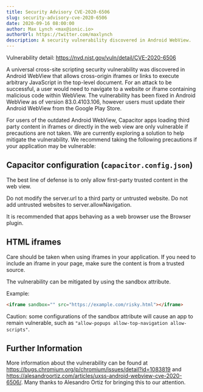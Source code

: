```yaml
---
title: Security Advisory CVE-2020-6506
slug: security-advisory-cve-2020-6506
date: 2020-09-16 08:00:00
author: Max Lynch <max@ionic.io>
authorUrl: https://twitter.com/maxlynch
description: A security vulnerability discovered in Android WebView.
---
```


Vulnerability detail: https://nvd.nist.gov/vuln/detail/CVE-2020-6506

A universal cross-site scripting security vulnerability was discovered in Android WebView that allows cross-origin iframes or links to execute arbitrary JavaScript in the top-level document. For an attack to be successful, a user would need to navigate to a website or iframe containing malicious code within WebView. The vulnerability has been fixed in Android WebView as of version 83.0.4103.106, however users must update their Android WebView from the Google Play Store. 

For users of the outdated Android WebView, Capacitor apps loading third party content in iframes or directly in the web view are only vulnerable if precautions are not taken. We are currently exploring a solution to help mitigate the vulnerability. We recommend taking the following precautions if your application may be vulnerable:

## Capacitor configuration (`capacitor.config.json`)

The best line of defense is to only allow first-party trusted content in the web view. 

Do not modify the server.url to a third party or untrusted website.
Do not add untrusted websites to server.allowNavigation.

It is recommended that apps behaving as a web browser use the Browser plugin. 

## HTML iframes

Care should be taken when using iframes in your application. If you need to include an iframe in your page, make sure the content is from a trusted source. 

The vulnerability can be mitigated by using the sandbox attribute.

Example:

```html
<iframe sandbox="" src="https://example.com/risky.html"></iframe>
```

Caution: some configurations of the sandbox attribute will cause an app to remain vulnerable, such as `"allow-popups allow-top-navigation allow-scripts"`.

## Further Information

More information about the vulnerability can be found at https://bugs.chromium.org/p/chromium/issues/detail?id=1083819 and https://alesandroortiz.com/articles/uxss-android-webview-cve-2020-6506/. Many thanks to Alesandro Ortiz for bringing this to our attention.

